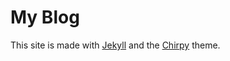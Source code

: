 # My Blog

This site is made with [Jekyll](https://jekyllrb.com/) and the
[Chirpy](https://github.com/cotes2020/jekyll-theme-chirpy) theme.
